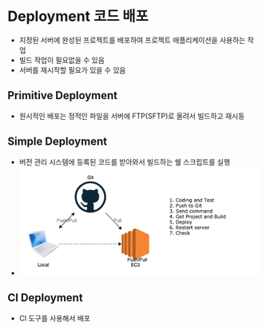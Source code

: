 # Deployment 코드 배포
* 지정된 서버에 완성된 프로젝트를 배포하여 프로젝트 애플리케이션을 사용하는 작업
* 빌드 작업이 필요없을 수 있음
* 서버를 재시작할 필요가 있을 수 있음

## Primitive Deployment
* 원시적인 배포는 정적인 파일을 서버에 FTP(SFTP)로 올려서 빌드하고 재시동

## Simple Deployment
* 버전 관리 시스템에 등록된 코드를 받아와서 빌드하는 쉘 스크립트를 실행
* <img src="images/deploy.png" alt="Simple Deployment" class="img">

## CI Deployment
* CI 도구를 사용해서 배포

